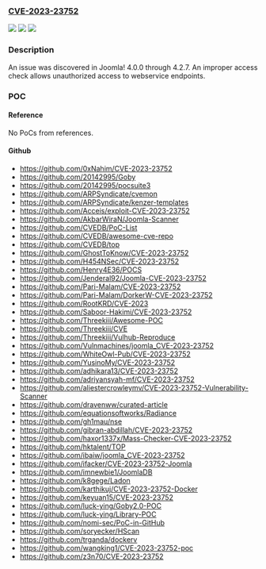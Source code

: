 ### [CVE-2023-23752](https://cve.mitre.org/cgi-bin/cvename.cgi?name=CVE-2023-23752)
![](https://img.shields.io/static/v1?label=Product&message=Joomla!%20CMS&color=blue)
![](https://img.shields.io/static/v1?label=Version&message=%3D%204.0.0-4.2.7%20&color=brighgreen)
![](https://img.shields.io/static/v1?label=Vulnerability&message=ACL&color=brighgreen)

### Description

An issue was discovered in Joomla! 4.0.0 through 4.2.7. An improper access check allows unauthorized access to webservice endpoints.

### POC

#### Reference
No PoCs from references.

#### Github
- https://github.com/0xNahim/CVE-2023-23752
- https://github.com/20142995/Goby
- https://github.com/20142995/pocsuite3
- https://github.com/ARPSyndicate/cvemon
- https://github.com/ARPSyndicate/kenzer-templates
- https://github.com/Acceis/exploit-CVE-2023-23752
- https://github.com/AkbarWiraN/Joomla-Scanner
- https://github.com/CVEDB/PoC-List
- https://github.com/CVEDB/awesome-cve-repo
- https://github.com/CVEDB/top
- https://github.com/GhostToKnow/CVE-2023-23752
- https://github.com/H454NSec/CVE-2023-23752
- https://github.com/Henry4E36/POCS
- https://github.com/Jenderal92/Joomla-CVE-2023-23752
- https://github.com/Pari-Malam/CVE-2023-23752
- https://github.com/Pari-Malam/DorkerW-CVE-2023-23752
- https://github.com/RootKRD/CVE-2023
- https://github.com/Saboor-Hakimi/CVE-2023-23752
- https://github.com/Threekiii/Awesome-POC
- https://github.com/Threekiii/CVE
- https://github.com/Threekiii/Vulhub-Reproduce
- https://github.com/Vulnmachines/joomla_CVE-2023-23752
- https://github.com/WhiteOwl-Pub/CVE-2023-23752
- https://github.com/YusinoMy/CVE-2023-23752
- https://github.com/adhikara13/CVE-2023-23752
- https://github.com/adriyansyah-mf/CVE-2023-23752
- https://github.com/aliestercrowleymv/CVE-2023-23752-Vulnerability-Scanner
- https://github.com/dravenww/curated-article
- https://github.com/equationsoftworks/Radiance
- https://github.com/gh1mau/nse
- https://github.com/gibran-abdillah/CVE-2023-23752
- https://github.com/haxor1337x/Mass-Checker-CVE-2023-23752
- https://github.com/hktalent/TOP
- https://github.com/ibaiw/joomla_CVE-2023-23752
- https://github.com/ifacker/CVE-2023-23752-Joomla
- https://github.com/imnewbie1/JoomlaDB
- https://github.com/k8gege/Ladon
- https://github.com/karthikuj/CVE-2023-23752-Docker
- https://github.com/keyuan15/CVE-2023-23752
- https://github.com/luck-ying/Goby2.0-POC
- https://github.com/luck-ying/Library-POC
- https://github.com/nomi-sec/PoC-in-GitHub
- https://github.com/soryecker/HScan
- https://github.com/trganda/dockerv
- https://github.com/wangking1/CVE-2023-23752-poc
- https://github.com/z3n70/CVE-2023-23752

